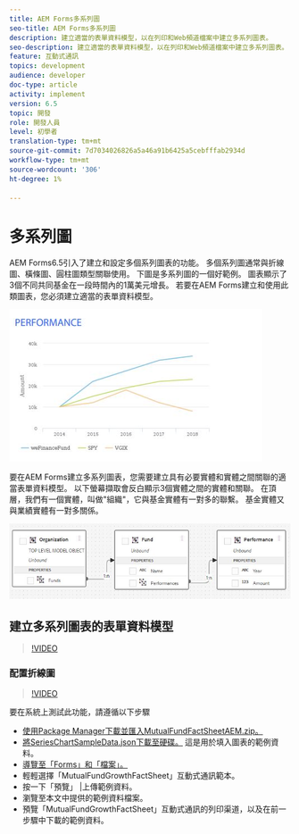 ```yaml
---
title: AEM Forms多系列圖
seo-title: AEM Forms多系列圖
description: 建立適當的表單資料模型，以在列印和Web頻道檔案中建立多系列圖表。
seo-description: 建立適當的表單資料模型，以在列印和Web頻道檔案中建立多系列圖表。
feature: 互動式通訊
topics: development
audience: developer
doc-type: article
activity: implement
version: 6.5
topic: 開發
role: 開發人員
level: 初學者
translation-type: tm+mt
source-git-commit: 7d7034026826a5a46a91b6425a5cebfffab2934d
workflow-type: tm+mt
source-wordcount: '306'
ht-degree: 1%

---
```



# 多系列圖

AEM Forms6.5引入了建立和設定多個系列圖表的功能。 多個系列圖通常與折線圖、橫條圖、圓柱圖類型關聯使用。 下圖是多系列圖的一個好範例。 圖表顯示了3個不同共同基金在一段時間內的1萬美元增長。 若要在AEM Forms建立和使用此類圖表，您必須建立適當的表單資料模型。

![多系列](assets/seriescharts.jfif)

要在AEM Forms建立多系列圖表，您需要建立具有必要實體和實體之間關聯的適當表單資料模型。 以下螢幕擷取會反白顯示3個實體之間的實體和關聯。 在頂層，我們有一個實體，叫做&quot;組織&quot;，它與基金實體有一對多的聯繫。 基金實體又與業績實體有一對多關係。

![formdatamodel](assets/formdatamodel.jfif)


## 建立多系列圖表的表單資料模型

>[!VIDEO](https://video.tv.adobe.com/v/26352/quality=9)


### 配置折線圖

>[!VIDEO](https://video.tv.adobe.com/v/26353?quality=9&learn=on)


要在系統上測試此功能，請遵循以下步驟

* [使用Package Manager下載並匯入MutualFundFactSheetAEM.zip。](assets/mutualfundfactsheet.zip)
* [將SeriesChartSampleData.json下載至硬碟。](assets/serieschartsampledata.json) 這是用於填入圖表的範例資料。
* [導覽至「Forms」和「檔案」。](https://helpx.adobe.com/aem/forms.html/content/dam/formsanddocuments.html)
* 輕輕選擇「MutualFundGrowthFactSheet」互動式通訊範本。
* 按一下「預覽」 |上傳範例資料。
* 瀏覽至本文中提供的範例資料檔案。
* 預覽「MutualFundGrowthFactSheet」互動式通訊的列印渠道，以及在前一步驟中下載的範例資料。
